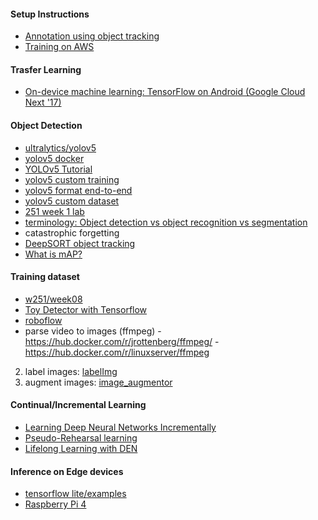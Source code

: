 #### Setup Instructions
- [Annotation using object tracking](1_annotation)
- [Training on AWS](2_training_on_aws)

#### Trasfer Learning 
- [On-device machine learning: TensorFlow on Android (Google Cloud Next '17)](https://www.youtube.com/watch?v=EnFyneRScQ8&feature=youtu.be&t=4m17s&ab_channel=GoogleCloudPlatform)

#### Object Detection 
- [ultralytics/yolov5](https://github.com/ultralytics/yolov5)
- [yolov5 docker](https://github.com/ultralytics/yolov5/wiki/Docker-Quickstart)
- [YOLOv5 Tutorial](https://colab.research.google.com/github/ultralytics/yolov5/blob/master/tutorial.ipynb#scrollTo=VUOiNLtMP5aG) 
- [yolov5 custom training](https://github.com/ultralytics/yolov5/wiki/Train-Custom-Data)
- [yolov5 format end-to-end](https://towardsdatascience.com/how-to-create-an-end-to-end-object-detector-using-yolov5-35fbb1a02810)
- [yolov5 custom dataset](https://blog.roboflow.com/how-to-train-yolov5-on-a-custom-dataset/)
- [251 week 1 lab](https://github.com/MIDS-scaling-up/v2/tree/master/week01/lab)
- [terminology: Object detection vs object recognition vs segmentation](https://www.kaggle.com/getting-started/169984) 
- catastrophic forgetting 
- [DeepSORT object tracking](https://nanonets.com/blog/object-tracking-deepsort/)
- [What is mAP?](https://jonathan-hui.medium.com/map-mean-average-precision-for-object-detection-45c121a31173)

#### Training dataset
- [w251/week08](https://github.com/MIDS-scaling-up/v2/tree/master/week08)
- [Toy Detector with Tensorflow](https://www.kdnuggets.com/2018/02/building-toy-detector-tensorflow-object-detection-api.html) 
- [roboflow](https://app.roboflow.com/)
- parse video to images (ffmpeg) 
		- https://hub.docker.com/r/jrottenberg/ffmpeg/ 
		- https://hub.docker.com/r/linuxserver/ffmpeg 
2. label images: [labelImg](https://github.com/tzutalin/labelImg)
3. augment images: [image_augmentor](https://github.com/codebox/image_augmentor)

#### Continual/Incremental Learning 
- [Learning Deep Neural Networks Incrementally](https://medium.com/heuritech/learning-deep-neural-networks-incrementally-3e005e4fb4bc)
- [Pseudo-Rehearsal learning](https://arxiv.org/abs/1705.08690)
- [Lifelong Learning with DEN](https://arxiv.org/abs/1708.01547)

#### Inference on Edge devices 
- [tensorflow lite/examples](https://github.com/tensorflow/examples/tree/master/lite)
- [Raspberry Pi 4](https://www.raspberrypi.org/products/raspberry-pi-4-model-b/) 
